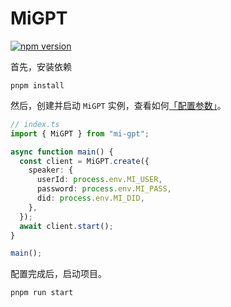 # MiGPT

[![npm version](https://badge.fury.io/js/mi-gpt.svg)](https://www.npmjs.com/package/mi-gpt)

首先，安装依赖

```shell
pnpm install
```

然后，创建并启动 `MiGPT` 实例，查看如何[「配置参数」](https://github.com/idootop/mi-gpt/tree/main#%EF%B8%8F-%E9%85%8D%E7%BD%AE%E5%8F%82%E6%95%B0)。

```typescript
// index.ts
import { MiGPT } from "mi-gpt";

async function main() {
  const client = MiGPT.create({
    speaker: {
      userId: process.env.MI_USER,
      password: process.env.MI_PASS,
      did: process.env.MI_DID,
    },
  });
  await client.start();
}

main();
```

配置完成后，启动项目。

```
pnpm run start
```
